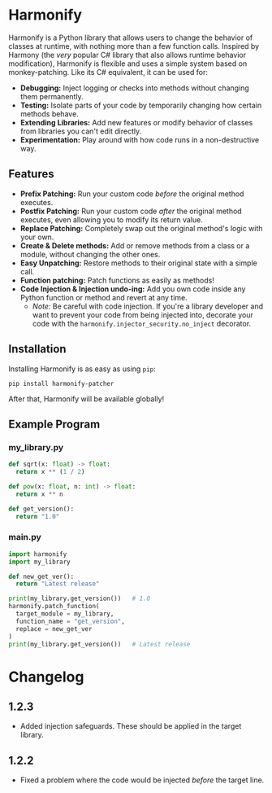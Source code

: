# Harmonify

Harmonify is a Python library that allows users to change the behavior of classes at runtime, with nothing more than a few function calls.
Inspired by Harmony (the *very* popular C# library that also allows runtime behavior modification), Harmonify is flexible and uses a simple system based on monkey-patching.
Like its C# equivalent, it can be used for:
* **Debugging:** Inject logging or checks into methods without changing them permanently.
* **Testing:** Isolate parts of your code by temporarily changing how certain methods behave.
* **Extending Libraries:** Add new features or modify behavior of classes from libraries you can't edit directly.
* **Experimentation:** Play around with how code runs in a non-destructive way.

## Features

* **Prefix Patching:** Run your custom code *before* the original method executes.
* **Postfix Patching:** Run your custom code *after* the original method executes, even allowing you to modify its return value.
* **Replace Patching:** Completely swap out the original method's logic with your own.
* **Create & Delete methods:** Add or remove methods from a class or a module, without changing the other ones.
* **Easy Unpatching:** Restore methods to their original state with a simple call.
* **Function patching:** Patch functions as easily as methods!
* **Code Injection & Injection undo-ing:** Add you own code inside any Python function or method and revert at any time.
  * *Note:* Be careful with code injection. If you're a library developer and want to prevent your code from being injected into, decorate your code with the `harmonify.injector_security.no_inject` decorator.

## Installation

Installing Harmonify is as easy as using `pip`:

```shell
pip install harmonify-patcher
```
After that, Harmonify will be available globally!

## Example Program

### my_library.py
```python
def sqrt(x: float) -> float:
  return x ** (1 / 2)

def pow(x: float, n: int) -> float:
  return x ** n

def get_version():
  return "1.0"
```

### main.py
```python
import harmonify
import my_library

def new_get_ver():
  return "Latest release"

print(my_library.get_version())   # 1.0
harmonify.patch_function(
  target_module = my_library,
  function_name = "get_version",
  replace = new_get_ver
)
print(my_library.get_version())   # Latest release
```

# Changelog

## 1.2.3
* Added injection safeguards. These should be applied in the target library.

## 1.2.2
* Fixed a problem where the code would be injected *before* the target line.
